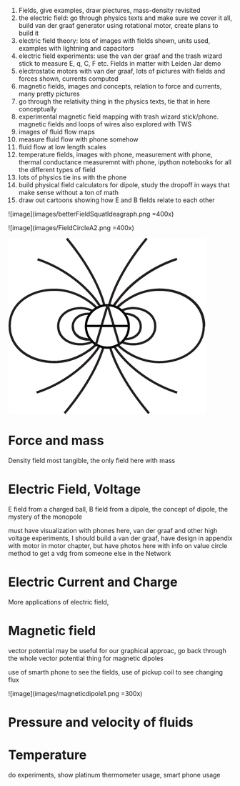 1. Fields, give examples, draw piectures, mass-density revisited
2. the electric field: go through physics texts and make sure we cover it all, build van der graaf generator using rotational motor, create plans to build it
3. electric field theory: lots of images with fields shown, units used, examples with lightning and capacitors
4. electric field experiments: use the van der graaf and the trash wizard stick to measure E, q, C, F etc.  Fields in matter with Leiden Jar demo
5. electrostatic motors with van der graaf, lots of pictures with fields and forces shown, currents computed
6. magnetic fields, images and concepts, relation to force and currents, many pretty pictures
7. go through the relativity thing in the physics texts, tie that in here conceptually
8. experimental magnetic field mapping with trash wizard stick/phone.  magnetic fields and loops of wires also explored with TWS
9. images of fluid flow maps
10. measure fluid flow with phone somehow
11. fluid flow at low length scales
12. temperature fields, images with phone, measurement with phone, thermal conductance measuremnt with phone, ipython notebooks for all the different types of field
13. lots of physics tie ins with the phone
14. build physical field calculators for dipole, study the dropoff in ways that make sense without a ton of math
15. draw out cartoons showing how E and B fields relate to each other


![image](images/betterFieldSquatIdeagraph.png =400x) 


![image](images/FieldCircleA2.png
 =400x) 

![image](images/FieldCircleA2.png) 

# Force and mass

Density field most tangible, the only field here with mass

# Electric Field, Voltage

E field from a charged ball, B field from a dipole, the concept of dipole, the mystery of the monopole 

must have visualization with phones here, van der graaf and other high voltage experiments, I should build a van der graaf, have design in appendix with motor in motor chapter, but have photos here with info on value circle method to get a vdg from someone else in the Network

# Electric Current and Charge

More applications of electric field, 


# Magnetic field 


vector potential may be useful for our graphical approac, go back through the whole vector potential thing for magnetic dipoles

use of smarth phone to see the fields, use of pickup coil to see changing flux

![image](images/magneticdipole1.png =300x) 


# Pressure and velocity of fluids

# Temperature

do experiments, show platinum thermometer usage, smart phone usage